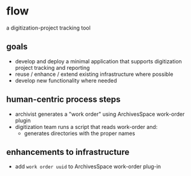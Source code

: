 # flow
a digitization-project tracking tool  

## goals
* develop and deploy a minimal application that supports digitization project tracking and reporting 
* reuse / enhance / extend existing infrastructure where possible
* develop new functionality where needed

## human-centric process steps
* archivist generates a "work order" using ArchivesSpace work-order plugin 
* digitization team runs a script that reads work-order and:
  * generates directories with the proper names


## enhancements to infrastructure
* add `work order uuid` to ArchivesSpace work-order plug-in

